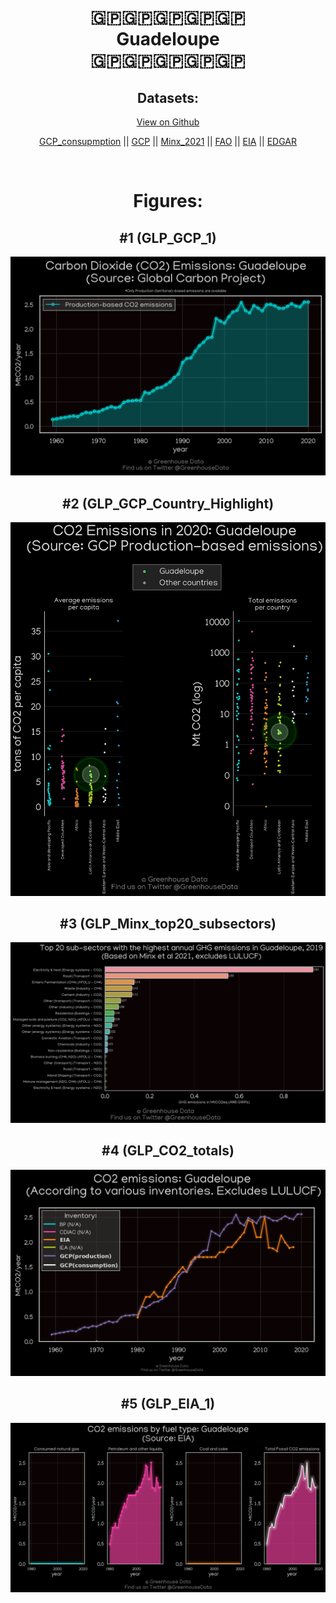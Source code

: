 
<center>
<h1 align="center">
🇬🇵🇬🇵🇬🇵🇬🇵🇬🇵
<br>
Guadeloupe
<br>
🇬🇵🇬🇵🇬🇵🇬🇵🇬🇵
</h1>
<h2>Datasets:</h2>
<p><a href="https://github.com/dquintani/GreenhouseData/tree/master/country_data/GLP_Guadeloupe/data">View on Github</a>
<br></p><p><a href="data/GLP_GCP_consupmption.csv">GCP_consupmption</a> || <a href="data/GLP_GCP.csv">GCP</a> || <a href="data/GLP_Minx_2021.csv">Minx_2021</a> || <a href="data/GLP_FAO.csv">FAO</a> || <a href="data/GLP_EIA.csv">EIA</a> || <a href="data/GLP_EDGAR.csv">EDGAR</a></p><p><br></p>
<h1>Figures:</h1><h2>#1 (GLP_GCP_1)</h2>
<p><img alt="" src="figures/GLP_GCP_1.png" /></p><h2>#2 (GLP_GCP_Country_Highlight)</h2>
<p><img alt="" src="figures/GLP_GCP_Country_Highlight.png" /></p><h2>#3 (GLP_Minx_top20_subsectors)</h2>
<p><img alt="" src="figures/GLP_Minx_top20_subsectors.png" /></p><h2>#4 (GLP_CO2_totals)</h2>
<p><img alt="" src="figures/GLP_CO2_totals.png" /></p><h2>#5 (GLP_EIA_1)</h2>
<p><img alt="" src="figures/GLP_EIA_1.png" /></p>